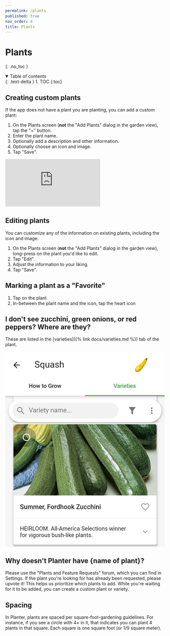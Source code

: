 ```yaml
---
permalink: /plants
published: true
nav_order: 4
title: Plants
---
```


# Plants
{: .no_toc }

<details open markdown="block">
  <summary>
    Table of contents
  </summary>
  {: .text-delta }
1. TOC
{:toc}
</details>

## Creating custom plants
If the app does not have a plant you are planting, you can add a custom plant:

1. On the Plants screen (**not** the "Add Plants" dialog in the garden view), tap the "+" button.
2. Enter the plant name.
3. Optionally add a description and other information.
5. Optionally choose an icon and image.
5. Tap "Save".

<div class="iframeVideo">
    <iframe src="https://www.youtube-nocookie.com/embed/PI3BeHTM2QU?rel=0" title="YouTube video player" frameborder="0" allowfullscreen></iframe>
</div>

## Editing plants
You can customize any of the information on existing plants, including the icon and image:

1. On the Plants screen (**not** the "Add Plants" dialog in the garden view), long-press on the plant you'd like to edit.
2. Tap "Edit".
3. Adjust the information to your liking.
5. Tap "Save".

## Marking a plant as a "Favorite"
1. Tap on the plant
2. In-between the plant name and the icon, tap the heart icon

## I don't see zucchini, green onions, or red peppers? Where are they?
These are listed in the [varieties]({% link docs/varieties.md %}) tab of the plant.

<img src="../images/variety.webp" max-width="300px">

## Why doesn't Planter have {name of plant}?

Please use the "Plants and Feature Requests" forum, which you can find in Settings. If the plant you're looking for has already been requested, please upvote it! This helps us prioritize which plants to add. While you're waiting for it to be added, you can create a custom plant or variety.

## Spacing

In Planter, plants are spaced per square-foot-gardening guidelines. For instance, if you see a circle with 4× in it, that indicates you can plant 4 plants in that square. Each square is one square foot (or 1/9 square meter).